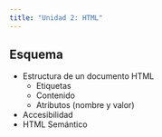 ```yaml
---
title: "Unidad 2: HTML"
---
```


## Esquema

- Estructura de un documento HTML
    - Etiquetas
    - Contenido
    - Atributos (nombre y valor)
- Accesibilidad
- HTML Semántico
